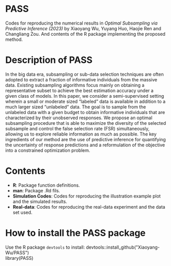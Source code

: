 # PASS
Codes for reproducing the numerical results in *Optimal Subsampling via Predictive Inference (2023)* by Xiaoyang Wu, Yuyang Huo, Haojie Ren and Changliang Zou. And contents of the R package implementing the proposed method.

# Description of PASS
In the big data era, subsampling or sub-data selection techniques are often adopted to extract a fraction of informative individuals from the massive data. Existing subsampling algorithms focus mainly on obtaining a representative subset to achieve the best estimation accuracy under a given class of models. In this paper, we consider a semi-supervised setting wherein a small or moderate sized “labeled” data is available in addition to a much larger sized “unlabeled” data. The goal is to sample from the unlabeled data with a given budget to obtain informative individuals that are characterized by their unobserved responses. We propose an optimal subsampling procedure
that is able to maximize the diversity of the selected subsample and control the false selection rate (FSR) simultaneously, allowing us to explore reliable information as
much as possible. The key ingredients of our method are the use of predictive inference for quantifying the uncertainty of response predictions and a reformulation of the objective into a constrained optimization problem.

# Contents

- **R**: Package function definitions.
- **man**: Package .Rd fils.
- **Simulation Codes**: Codes for reproducing the illustration example plot and the simulated results.
- **Real-data**: Codes for reproducing the real-data experiment and the data set used.

# How to install the PASS package
Use the R package `devtools` to install:
        devtools::install_github("Xiaoyang-Wu/PASS")  
        library(PASS)

